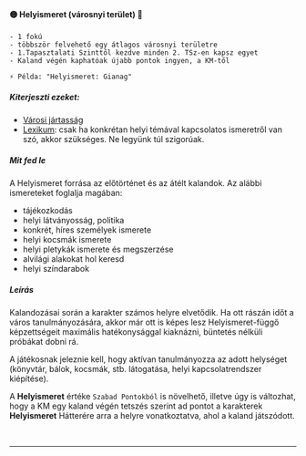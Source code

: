 #### 🟡 Helyismeret (városnyi terület) 🔁

```
- 1 fokú
- többször felvehető egy átlagos városnyi területre
- 1.Tapasztalati Szinttől kezdve minden 2. TSz-en kapsz egyet
- Kaland végén kaphatóak újabb pontok ingyen, a KM-től

⚡ Példa: "Helyismeret: Gianag"
```

##### Kiterjeszti ezeket:
- [Városi jártasság](../kepzettsegek.vilagi/varosi_jartassag.md)
- [Lexikum](../kepzettsegek.tudomanyos/lexikum.md): csak ha konkrétan helyi témával kapcsolatos ismeretről van szó, akkor szükséges. Ne legyünk túl szigorúak.

##### Mit fed le

A Helyismeret forrása az előtörténet és az átélt kalandok. Az alábbi ismereteket foglalja magában:

- tájékozkodás
- helyi látványosság, politika
- konkrét, híres személyek ismerete
- helyi kocsmák ismerete
- helyi pletykák ismerete és megszerzése
- alvilági alakokat hol keresd
- helyi színdarabok

##### Leírás

Kalandozásai során a karakter számos helyre elvetődik.  Ha ott rászán időt a város tanulmányozására, akkor már ott is képes lesz Helyismeret-függő képzettségeit maximális hatékonysággal kiaknázni, büntetés nélküli próbákat dobni rá.

A játékosnak jeleznie kell, hogy aktívan tanulmányozza az adott helységet (könyvtár, bálok, kocsmák, stb. látogatása, helyi kapcsolatrendszer kiépítése).

A **Helyismeret** értéke `Szabad Pontokból` is növelhető, illetve úgy is változhat, hogy a KM egy kaland végén tetszés szerint ad pontot a karakterek **Helyismeret** Hátterére arra a helyre vonatkoztatva, ahol a kaland játszódott.

<br />

---
